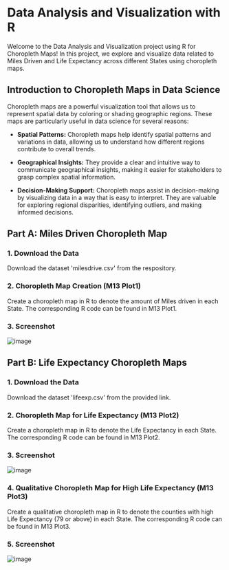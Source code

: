 # Data Analysis and Visualization with R

Welcome to the Data Analysis and Visualization project using R for Choropleth Maps! In this project, we explore and visualize data related to Miles Driven and Life Expectancy across different States using choropleth maps.

## Introduction to Choropleth Maps in Data Science

Choropleth maps are a powerful visualization tool that allows us to represent spatial data by coloring or shading geographic regions. These maps are particularly useful in data science for several reasons:

- **Spatial Patterns:** Choropleth maps help identify spatial patterns and variations in data, allowing us to understand how different regions contribute to overall trends.

- **Geographical Insights:** They provide a clear and intuitive way to communicate geographical insights, making it easier for stakeholders to grasp complex spatial information.

- **Decision-Making Support:** Choropleth maps assist in decision-making by visualizing data in a way that is easy to interpret. They are valuable for exploring regional disparities, identifying outliers, and making informed decisions.

## Part A: Miles Driven Choropleth Map

### 1. Download the Data
Download the dataset 'milesdrive.csv' from the respository.

### 2. Choropleth Map Creation (M13 Plot1)
Create a choropleth map in R to denote the amount of Miles driven in each State. The corresponding R code can be found in M13 Plot1.

### 3. Screenshot
![image](https://github.com/aasif287/Data-Analysis-and-Visualization-with-R-Choropleth-Maps/assets/155476415/64866773-438f-44cb-9d12-e60fea51e3c0)

## Part B: Life Expectancy Choropleth Maps

### 1. Download the Data
Download the dataset 'lifeexp.csv' from the provided link.

### 2. Choropleth Map for Life Expectancy (M13 Plot2)
Create a choropleth map in R to denote the Life Expectancy in each State. The corresponding R code can be found in M13 Plot2.

### 3. Screenshot
![image](https://github.com/aasif287/Data-Analysis-and-Visualization-with-R-Choropleth-Maps/assets/155476415/f26ac8a9-03a2-42c3-95ed-4a4793c15287)

### 4. Qualitative Choropleth Map for High Life Expectancy (M13 Plot3)
Create a qualitative choropleth map in R to denote the counties with high Life Expectancy (79 or above) in each State. The corresponding R code can be found in M13 Plot3.

### 5. Screenshot
![image](https://github.com/aasif287/Data-Analysis-and-Visualization-with-R-Choropleth-Maps/assets/155476415/84cb1c62-9613-47a4-afb9-3f99fefd228e)

